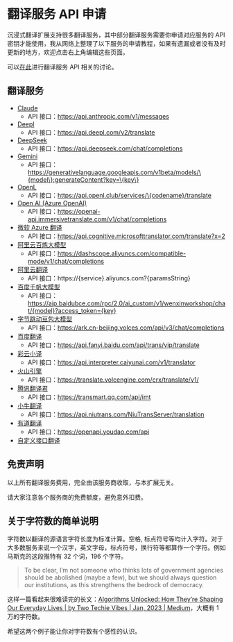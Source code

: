 # 翻译服务 API 申请

沉浸式翻译扩展支持很多翻译服务，其中部分翻译服务需要你申请对应服务的 API 密钥才能使用，我从网络上整理了以下服务的申请教程，如果有遗漏或者没有及时更新的地方，欢迎点击右上角编辑这些页面。

可以[在此](https://github.com/immersive-translate/immersive-translate/issues/137)进行翻译服务 API 相关的讨论。

## 翻译服务

- [Claude](./services/claude.md)
  - API 接口：https://api.anthropic.com/v1/messages
- [Deepl](./services/deepL.md)
  - API 接口：https://api.deepl.com/v2/translate
- [DeepSeek](./services/deepseek.md)
  - API 接口：https://api.deepseek.com/chat/completions
- [Gemini](./services/gemini.md)
  - API 接口：https://generativelanguage.googleapis.com/v1beta/models/\{model\}:generateContent?key=\{key\}
- [OpenL](./services/openL.md)
  - API 接口：https://api.openl.club/services/\{codename}/translate
- [Open AI (Azure OpenAI)](./services/openai.md)
  - API 接口：https://openai-api.immersivetranslate.com/v1/chat/completions
- [微软 Azure 翻译](./services/azure.md)
  - API 接口：https://api.cognitive.microsofttranslator.com/translate?x=2
- [阿里云百炼大模型](./services/aliyun-bailian.md)
  - API 接口：https://dashscope.aliyuncs.com/compatible-mode/v1/chat/completions
- [阿里云翻译](./services/aliyun.md)
  - API 接口：https://\{service\}.aliyuncs.com?\{paramsString\}
- [百度千帆大模型](./services/baidu-qianfan.md)
  - API 接口：https://aip.baidubce.com/rpc/2.0/ai_custom/v1/wenxinworkshop/chat/{model}?access_token={key}
- [字节跳动豆包大模型](./services/doubao.md)
  - API 接口：https://ark.cn-beijing.volces.com/api/v3/chat/completions
- [百度翻译](./services/baidu.md)
  - API 接口：https://api.fanyi.baidu.com/api/trans/vip/translate
- [彩云小译](./services/caiyun.md)
  - API 接口：https://api.interpreter.caiyunai.com/v1/translator
- [火山引擎](./services/volcano.md)
  - API 接口：https://translate.volcengine.com/crx/translate/v1/
- [腾讯翻译君](./services/tencent.md)
  - API 接口：https://transmart.qq.com/api/imt
- [小牛翻译](./services/niu.md)
  - API 接口：https://api.niutrans.com/NiuTransServer/translation
- [有道翻译](./services/youdao.md)
  - API 接口：https://openapi.youdao.com/api
- [自定义接口翻译](./services/custom.md)

## 免责声明

以上所有翻译服务费用，完全由该服务商收取，与本扩展无关。

请大家注意各个服务商的免费额度，避免意外扣费。

## 关于字符数的简单说明

字符数以翻译的源语言字符长度为标准计算。空格, 标点符号等均计入字符。对于大多数服务来说一个汉字，英文字母，标点符号，换行符等都算作一个字符。例如马斯克的这段推特有 32 个词，196 个字符。

> To be clear, I’m not someone who thinks lots of government agencies should be abolished (maybe a few), but we should always question our institutions, as this strengthens the bedrock of democracy.

这样一篇看起来很难读完的长文：[Algorithms Unlocked: How They’re Shaping Our Everyday Lives | by Two Techie Vibes | Jan, 2023 | Medium](https://twotechievibes.medium.com/algorithms-unlocked-how-theyre-shaping-our-everyday-lives-6261fa1dbad)，大概有 1 万的字符数。

希望这两个例子能让你对字符数有个感性的认识。
